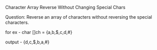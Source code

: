  Character Array Reverse Without Changing Special Chars

 Question: Reverse an array of characters without reversing the special characters.
 
 for ex - char []ch = {a,b,$,c,d,#}
 
 output - {d,c,$,b,a,#}

